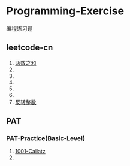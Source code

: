 # Programming-Exercise
编程练习题

## leetcode-cn

1. [两数之和](leetcode-cn/简单/twoSum.py)
2.
3. 
4.
5.
6.
7. [反转整数](leetcode-cn/简单/reverse.py)

## PAT
### PAT-Practice(Basic-Level)
1. [1001-Callatz](PAT/PAT-Practice(Basic-Level)/1001-Callatz.py)
2. 